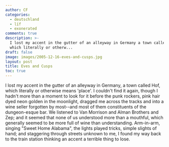 ```yaml
---
author: CF
categories:
  - deutschland
  - lïf
  - exonerated
comments: true
description: >-
  I lost my accent in the gutter of an alleyway in Germany a town called Hof
  which literally or otherw...
draft: false
image: images/2005-12-16-eves-and-cusps.jpg
layout: post
title: Eves and Cusps
toc: true
---
```

    
I lost my accent in the gutter of an alleyway in Germany, a town called Hof, which literally or otherwise means 'place'. I couldn't find it again, though I hadn't more than a moment to look for it before the punk rockers, pink hair dyed neon golden in the moonlight, dragged me across the tracks and into a wine seller forgotten by most--and most of them constituents of the dungeon-esque bar. We listened to Van Morrison and Alman Brothers and Zep; and it seemed that none of us understood more than a mouthful, which generally seemed to be more full of wine than understanding. Arm-in-arm, singing "Sweet Home Alabama", the lights played tricks, simple slights of hand; and staggering through streets unknown to me, I found my way back to the train station thinking an accent a terrible thing to lose.    

